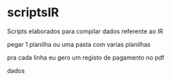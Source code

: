 # scriptsIR
Scripts elaborados para compilar dados referente ao IR 


pegar 1 planilha ou uma pasta com varias planilhas

pra cada linha eu gero um registo de pagamento no pdf

dados 
